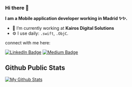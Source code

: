 ### Hi there 👋

<b>I am a **Mobile application** developer working in Madrid ✨✨.</b>

- 🔭 I’m currently working at **Kairos Digital Solutions** 
- ⚙️ I use daily: `.swift`, `.ObjC`.

connect with me here:

[![LinkedIn Badge](https://img.shields.io/badge/-LinkedIn-blue?style=flat&logo=Linkedin&logoColor=white)](https://www.linkedin.com/in/anantha-kg/ "Connect on LinkedIn")
[![Medium Badge](https://img.shields.io/badge/-Medium-brightgreen?style=flat&logo=Medium&logoColor=white)](https://medium.com/@litoarias "Connect on Medium")


## Github Public Stats

[![My Github Stats](https://github-readme-stats.vercel.app/api?username=ananthakrish&show_icons=true&title_color=fff&icon_color=79ff97&text_color=9f9f9f&bg_color=151515)](https://github.com/litoarias)

<!--
**litoarias/litoarias** is a ✨ _special_ ✨ repository because its `README.md` (this file) appears on your GitHub profile.

Here are some ideas to get you started:

- 🔭 I’m currently working at **Kairos DS**
- 🌱 I’m currently learning **Kotlin**
-->
